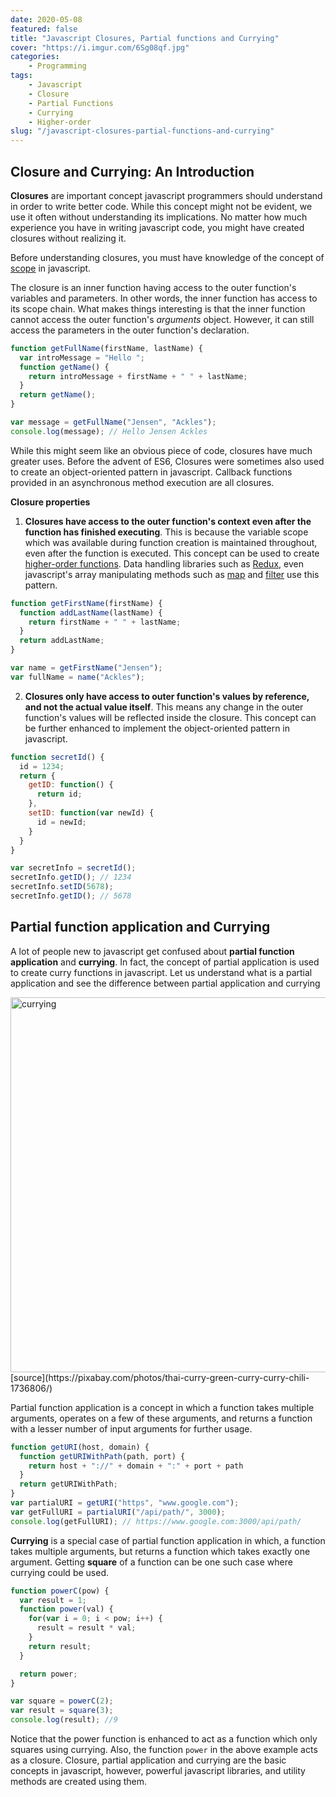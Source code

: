 ```yaml
---
date: 2020-05-08
featured: false
title: "Javascript Closures, Partial functions and Currying"
cover: "https://i.imgur.com/6Sg08qf.jpg"
categories: 
    - Programming
tags:
    - Javascript
    - Closure
    - Partial Functions
    - Currying
    - Higher-order
slug: "/javascript-closures-partial-functions-and-currying"
---
```


## Closure and Currying: An Introduction

**Closures** are important concept javascript programmers should understand in order to write better code. While this concept might not be evident, we use it often without understanding its implications. No matter how much experience you have in writing javascript code, you might have created closures without realizing it.

Before understanding closures, you must have knowledge of the concept of [scope](/javascript-scope-and-hoisting-understanding-block-scope) in javascript.

The closure is an inner function having access to the outer function's variables and parameters. In other words, the inner function has access to its scope chain. What makes things interesting is that the inner function cannot access the outer function's *arguments* object. However, it can still access the parameters in the outer function's declaration.

```javascript
function getFullName(firstName, lastName) {
  var introMessage = "Hello ";
  function getName() {
    return introMessage + firstName + " " + lastName;
  }
  return getName();
}

var message = getFullName("Jensen", "Ackles");
console.log(message); // Hello Jensen Ackles
```

While this might seem like an obvious piece of code, closures have much greater uses. Before the advent of ES6, Closures were sometimes also used to create an object-oriented pattern in javascript. Callback functions provided in an asynchronous method execution are all closures.

**Closure properties**
1. **Closures have access to the outer function's context even after the function has finished executing**. This is because the variable scope which was available during function creation is maintained throughout, even after the function is executed. This concept can be used to create [higher-order functions](https://en.wikipedia.org/wiki/Higher-order_function). Data handling libraries such as [Redux](https://redux.js.org/), even javascript's array manipulating methods such as [map](https://www.w3schools.com/jsref/jsref_map.asp) and [filter](https://www.w3schools.com/jsref/jsref_filter.asp) use this pattern.

```javascript
function getFirstName(firstName) {
  function addLastName(lastName) {
    return firstName + " " + lastName;
  }
  return addLastName;
}

var name = getFirstName("Jensen");
var fullName = name("Ackles");
```

2. **Closures only have access to outer function's values by reference, and not the actual value itself**. This means any change in the outer function's values will be reflected inside the closure. This concept can be further enhanced to implement the object-oriented pattern in javascript.

```javascript
function secretId() {
  id = 1234;
  return {
    getID: function() {
      return id;
    },
    setID: function(var newId) {
      id = newId;
    }
  }
}

var secretInfo = secretId();
secretInfo.getID(); // 1234
secretInfo.setID(5678);
secretInfo.getID(); // 5678
```

## Partial function application and Currying

A lot of people new to javascript get confused about **partial function application** and **currying**. In fact, the concept of partial application is used to create curry functions in javascript. Let us understand what is a partial application and see the difference between partial application and currying

<img src="https://i.imgur.com/zVkB5iM.png" alt="currying" width="600px">
[source](https://pixabay.com/photos/thai-curry-green-curry-curry-chili-1736806/)

Partial function application is a concept in which a function takes multiple arguments, operates on a few of these arguments, and returns a function with a lesser number of input arguments for further usage.

```javascript
function getURI(host, domain) {
  function getURIWithPath(path, port) {
    return host + "://" + domain + ":" + port + path
  }
  return getURIWithPath;
}
var partialURI = getURI("https", "www.google.com");
var getFullURI = partialURI("/api/path/", 3000);
console.log(getFullURI); // https://www.google.com:3000/api/path/
```

**Currying** is a special case of partial function application in which, a function takes multiple arguments, but returns a function which takes exactly one argument. Getting **square** of a function can be one such case where currying could be used.

```javascript
function powerC(pow) {
  var result = 1;
  function power(val) {
    for(var i = 0; i < pow; i++) {
      result = result * val;
    }
    return result;
  }

  return power;
}

var square = powerC(2);
var result = square(3);
console.log(result); //9
```

Notice that the power function is enhanced to act as a function which only squares using currying. Also, the function `power` in the above example acts as a closure. Closure, partial application and currying are the basic concepts in javascript, however, powerful javascript libraries, and utility methods are created using them.